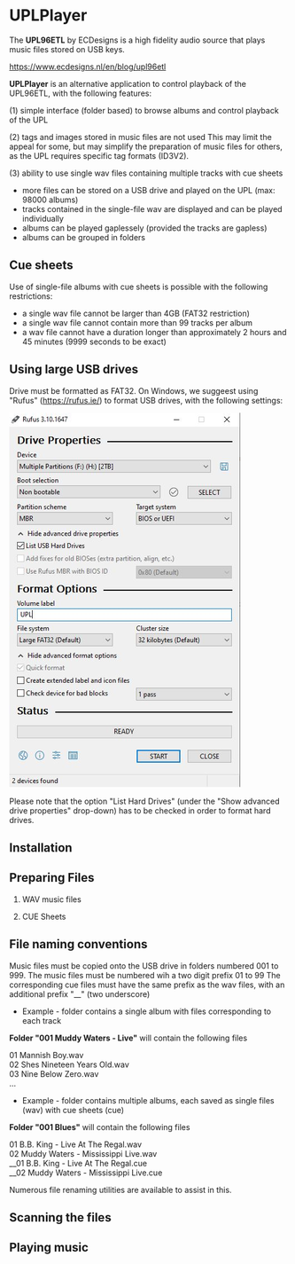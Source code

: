 # UPLPlayer


The **UPL96ETL** by ECDesigns is a high fidelity audio source that plays music files stored on USB keys.

https://www.ecdesigns.nl/en/blog/upl96etl

**UPLPlayer** is an alternative application to control playback of the UPL96ETL, with the following features:


(1) simple interface (folder based) to browse albums and control playback of the UPL

(2) tags and images stored in music files are not used
This may limit the appeal for some, but may simplify the preparation of music files for others, as the UPL requires specific tag formats (ID3V2). 

(3) ability to use single wav files containing multiple tracks with cue sheets
- more files can be stored on a USB drive and played on the UPL (max: 98000 albums)
- tracks contained in the single-file wav are displayed and can be played individually
- albums can be played gaplessely (provided the tracks are gapless)
- albums can be grouped in folders 

## Cue sheets

Use of single-file albums with cue sheets is possible with the following restrictions:

- a single wav file cannot be larger than 4GB (FAT32 restriction)
- a single wav file cannot contain more than 99 tracks per album
- a wav file cannot have a duration longer than approximately 2 hours and 45 minutes (9999 seconds to be exact)

## Using large USB drives

Drive must be formatted as FAT32. On Windows, we suggeest using "Rufus" (https://rufus.ie/) to format USB drives, with the following settings:

![rufus](/Rufus.jpg)

Please note that the option "List Hard Drives" (under the "Show advanced drive properties" drop-down) has to be checked in order to format hard drives.

## Installation

## Preparing Files

1) WAV music files



2) CUE Sheets



## File naming conventions

Music files must be copied onto the USB drive in folders numbered 001 to 999.
The music files must be numbered wih a two digit prefix 01 to 99
The corresponding cue files must have the same prefix as the wav files, with an additional prefix "__" (two underscore)


- Example - folder contains a single album with files corresponding to each track

**Folder "001 Muddy Waters - Live"** will contain the following files

01 Mannish Boy.wav    
02 Shes Nineteen Years Old.wav    
03 Nine Below Zero.wav    
...

- Example - folder contains multiple albums, each saved as single files (wav) with cue sheets (cue)

**Folder "001 Blues"** will contain the following files

01 B.B. King - Live At The Regal.wav    
02 Muddy Waters - Mississippi Live.wav    
__01 B.B. King - Live At The Regal.cue    
__02 Muddy Waters - Mississippi Live.cue    

Numerous file renaming utilities are available to assist in this.

## Scanning the files



## Playing music
